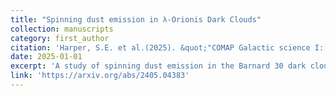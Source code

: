 ```yaml
---
title: "Spinning dust emission in λ-Orionis Dark Clouds"
collection: manuscripts
category: first_author
citation: 'Harper, S.E. et al.(2025). &quot;"COMAP Galactic science I: observations of spinning dust emission at 30 GHz in dark clouds surrounding the λ-Orionis H II region&quot; <i>MNRAS</i>.'
date: 2025-01-01
excerpt: 'A study of spinning dust emission in the Barnard 30 dark cloud at 30GHz and 5 arcminute resolution with COMAP pathfinder telescope.'
link: 'https://arxiv.org/abs/2405.04383'
---
```

